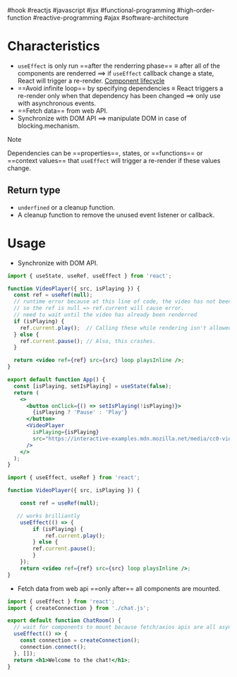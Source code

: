#hook #reactjs  #javascript  #jsx #functional-programming  #high-order-function  #reactive-programming  #ajax #software-architecture 

# Characteristics
- `useEffect` is only run ==after the renderring phase== $\equiv$ after all of the components are renderred $\implies$ if `useEffect` callback change a state, React will trigger a re-render. [Component lifecycle](Component%20lifecycle.md)
- ==Avoid infinite loop== by specifying dependencies $\equiv$ React triggers a re-render only when that dependency has been changed $\implies$ only use with asynchronous events.
- ==Fetch data== from web API.
- Synchronize with DOM API $\implies$ manipulate DOM in case of blocking.mechanism.

>[!Note]
>Dependencies can be ==properties==, states, or ==functions== or ==context values== that `useEffect` will trigger a re-render if these values change.

## Return type
- `underfined` or a cleanup function.
- A cleanup function to remove the unused event listener or callback.
# Usage
- Synchronize with DOM API. 
```jsx
import { useState, useRef, useEffect } from 'react';

function VideoPlayer({ src, isPlaying }) {
  const ref = useRef(null);
  // runtime error because at this line of code, the video has not been rendered yet,
  // so the ref is null => ref.current will cause error.
  // need to wait until the video has already been renderred
  if (isPlaying) {
    ref.current.play();  // Calling these while rendering isn't allowed.
  } else {
    ref.current.pause(); // Also, this crashes.
  }

  return <video ref={ref} src={src} loop playsInline />;
}

export default function App() {
  const [isPlaying, setIsPlaying] = useState(false);
  return (
    <>
      <button onClick={() => setIsPlaying(!isPlaying)}>
        {isPlaying ? 'Pause' : 'Play'}
      </button>
      <VideoPlayer
        isPlaying={isPlaying}
        src="https://interactive-examples.mdn.mozilla.net/media/cc0-videos/flower.mp4"
      />
    </>
  );
}
```

```jsx
import { useEffect, useRef } from 'react';  

function VideoPlayer({ src, isPlaying }) {  

	const ref = useRef(null);  

   // works brilliantly
	useEffect(() => {  
		if (isPlaying) {  
			ref.current.play();  
		} else {  
		ref.current.pause();  
		}  
	});  
	return <video ref={ref} src={src} loop playsInline />;  
}
```

- Fetch data from web api ==only after== all components are mounted.
```jsx
import { useEffect } from 'react';
import { createConnection } from './chat.js';

export default function ChatRoom() {
  // wait for components to mount because fetch/axios apis are all asynchronous
  useEffect(() => {
    const connection = createConnection();
    connection.connect();
  }, []);
  return <h1>Welcome to the chat!</h1>;
}
```



